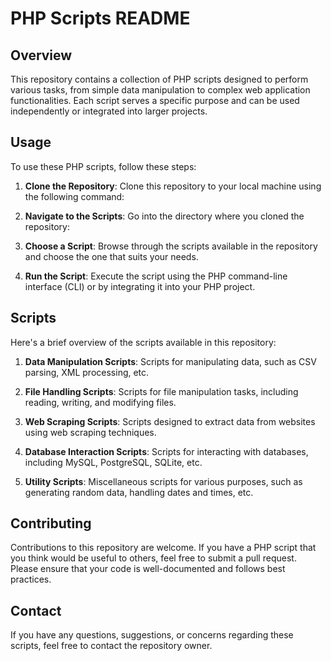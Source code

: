 # PHP Scripts README

## Overview
This repository contains a collection of PHP scripts designed to perform various tasks, from simple data manipulation to complex web application functionalities. Each script serves a specific purpose and can be used independently or integrated into larger projects.

## Usage
To use these PHP scripts, follow these steps:

1. **Clone the Repository**: Clone this repository to your local machine using the following command:

2. **Navigate to the Scripts**: Go into the directory where you cloned the repository:

3. **Choose a Script**: Browse through the scripts available in the repository and choose the one that suits your needs.

4. **Run the Script**: Execute the script using the PHP command-line interface (CLI) or by integrating it into your PHP project.

## Scripts
Here's a brief overview of the scripts available in this repository:

1. **Data Manipulation Scripts**: Scripts for manipulating data, such as CSV parsing, XML processing, etc.

2. **File Handling Scripts**: Scripts for file manipulation tasks, including reading, writing, and modifying files.

3. **Web Scraping Scripts**: Scripts designed to extract data from websites using web scraping techniques.

4. **Database Interaction Scripts**: Scripts for interacting with databases, including MySQL, PostgreSQL, SQLite, etc.

5. **Utility Scripts**: Miscellaneous scripts for various purposes, such as generating random data, handling dates and times, etc.

## Contributing
Contributions to this repository are welcome. If you have a PHP script that you think would be useful to others, feel free to submit a pull request. Please ensure that your code is well-documented and follows best practices.

## Contact
If you have any questions, suggestions, or concerns regarding these scripts, feel free to contact the repository owner.
